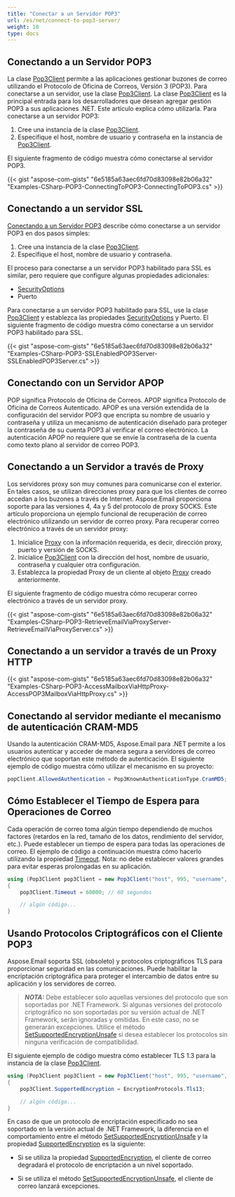```yaml
---
title: "Conectar a un Servidor POP3"
url: /es/net/connect-to-pop3-server/
weight: 10
type: docs
---
```


## Conectando a un Servidor POP3

La clase [Pop3Client](https://reference.aspose.com/email/net/aspose.email.clients.pop3/pop3client/) permite a las aplicaciones gestionar buzones de correo utilizando el Protocolo de Oficina de Correos, Versión 3 (POP3). Para conectarse a un servidor, use la clase [Pop3Client](https://reference.aspose.com/email/net/aspose.email.clients.pop3/pop3client/). La clase [Pop3Client](https://reference.aspose.com/email/net/aspose.email.clients.pop3/pop3client/) es la principal entrada para los desarrolladores que desean agregar gestión POP3 a sus aplicaciones .NET. Este artículo explica cómo utilizarla. Para conectarse a un servidor POP3:

1. Cree una instancia de la clase [Pop3Client](https://reference.aspose.com/email/net/aspose.email.clients.pop3/pop3client/).
2. Especifique el host, nombre de usuario y contraseña en la instancia de [Pop3Client](https://reference.aspose.com/email/net/aspose.email.clients.pop3/pop3client/).

El siguiente fragmento de código muestra cómo conectarse al servidor POP3.

{{< gist "aspose-com-gists" "6e5185a63aec6fd70d83098e82b06a32" "Examples-CSharp-POP3-ConnectingToPOP3-ConnectingToPOP3.cs" >}}

## **Conectando a un servidor SSL**

[Conectando a un Servidor POP3](#connecting-to-a-pop3-server) describe cómo conectarse a un servidor POP3 en dos pasos simples:

1. Cree una instancia de la clase [Pop3Client](https://reference.aspose.com/email/net/aspose.email.clients.pop3/pop3client/).
1. Especifique el host, nombre de usuario y contraseña.

El proceso para conectarse a un servidor POP3 habilitado para SSL es similar, pero requiere que configure algunas propiedades adicionales:

- [SecurityOptions](https://reference.aspose.com/email/net/aspose.email.clients/securityoptions/)
- Puerto

Para conectarse a un servidor POP3 habilitado para SSL, use la clase [Pop3Client](https://reference.aspose.com/email/net/aspose.email.clients.pop3/pop3client/) y establezca las propiedades [SecurityOptions](https://reference.aspose.com/email/net/aspose.email.clients/securityoptions/) y Puerto. El siguiente fragmento de código muestra cómo conectarse a un servidor POP3 habilitado para SSL.

{{< gist "aspose-com-gists" "6e5185a63aec6fd70d83098e82b06a32" "Examples-CSharp-POP3-SSLEnabledPOP3Server-SSLEnabledPOP3Server.cs" >}}

## **Conectando con un Servidor APOP**

POP significa Protocolo de Oficina de Correos. APOP significa Protocolo de Oficina de Correos Autenticado. APOP es una versión extendida de la configuración del servidor POP3 que encripta su nombre de usuario y contraseña y utiliza un mecanismo de autenticación diseñado para proteger la contraseña de su cuenta POP3 al verificar el correo electrónico. La autenticación APOP no requiere que se envíe la contraseña de la cuenta como texto plano al servidor de correo POP3.

## **Conectando a un Servidor a través de Proxy**

Los servidores proxy son muy comunes para comunicarse con el exterior. En tales casos, se utilizan direcciones proxy para que los clientes de correo accedan a los buzones a través de Internet. Aspose.Email proporciona soporte para las versiones 4, 4a y 5 del protocolo de proxy SOCKS. Este artículo proporciona un ejemplo funcional de recuperación de correo electrónico utilizando un servidor de correo proxy. Para recuperar correo electrónico a través de un servidor proxy:

1. Inicialice [Proxy](https://reference.aspose.com/email/net/aspose.email.clients/proxy/) con la información requerida, es decir, dirección proxy, puerto y versión de SOCKS.
1. Inicialice [Pop3Client](https://reference.aspose.com/email/net/aspose.email.clients.pop3/pop3client/) con la dirección del host, nombre de usuario, contraseña y cualquier otra configuración.
1. Establezca la propiedad Proxy de un cliente al objeto [Proxy](https://reference.aspose.com/email/net/aspose.email.clients/proxy/) creado anteriormente.

El siguiente fragmento de código muestra cómo recuperar correo electrónico a través de un servidor proxy.

{{< gist "aspose-com-gists" "6e5185a63aec6fd70d83098e82b06a32" "Examples-CSharp-POP3-RetrieveEmailViaProxyServer-RetrieveEmailViaProxyServer.cs" >}}

## **Conectando a un servidor a través de un Proxy HTTP**

{{< gist "aspose-com-gists" "6e5185a63aec6fd70d83098e82b06a32" "Examples-CSharp-POP3-AccessMailboxViaHttpProxy-AccessPOP3MailboxViaHttpProxy.cs" >}}

## **Conectando al servidor mediante el mecanismo de autenticación CRAM-MD5**

Usando la autenticación CRAM-MD5, Aspose.Email para .NET permite a los usuarios autenticar y acceder de manera segura a servidores de correo electrónico que soportan este método de autenticación. El siguiente ejemplo de código muestra cómo utilizar el mecanismo en su proyecto:

```cs
popClient.AllowedAuthentication = Pop3KnownAuthenticationType.CramMD5;
```

## **Cómo Establecer el Tiempo de Espera para Operaciones de Correo**

Cada operación de correo toma algún tiempo dependiendo de muchos factores (retardos en la red, tamaño de los datos, rendimiento del servidor, etc.). Puede establecer un tiempo de espera para todas las operaciones de correo. El ejemplo de código a continuación muestra cómo hacerlo utilizando la propiedad [Timeout](https://reference.aspose.com/email/net/aspose.email.clients/emailclient/timeout/). Nota: no debe establecer valores grandes para evitar esperas prolongadas en su aplicación.

```csharp
using (Pop3Client pop3Client = new Pop3Client("host", 995, "username", "password", SecurityOptions.Auto))
{
    pop3Client.Timeout = 60000; // 60 segundos

    // algún código...
}
```

## **Usando Protocolos Criptográficos con el Cliente POP3**

Aspose.Email soporta SSL (obsoleto) y protocolos criptográficos TLS para proporcionar seguridad en las comunicaciones. Puede habilitar la encriptación criptográfica para proteger el intercambio de datos entre su aplicación y los servidores de correo.

> **_NOTA:_** Debe establecer solo aquellas versiones del protocolo que son soportadas por .NET Framework. Si algunas versiones del protocolo criptográfico no son soportadas por su versión actual de .NET Framework, serán ignoradas y omitidas. En este caso, no se generarán excepciones. Utilice el método [SetSupportedEncryptionUnsafe](https://reference.aspose.com/email/net/aspose.email.clients/emailclient/setsupportedencryptionunsafe/#setsupportedencryptionunsafe) si desea establecer los protocolos sin ninguna verificación de compatibilidad.

El siguiente ejemplo de código muestra cómo establecer TLS 1.3 para la instancia de la clase [Pop3Client](https://reference.aspose.com/email/net/aspose.email.clients.pop3/pop3client/).

```csharp
using (Pop3Client pop3Client = new Pop3Client("host", 995, "username", "password", SecurityOptions.Auto))
{
    pop3Client.SupportedEncryption = EncryptionProtocols.Tls13;

    // algún código...
}
```

En caso de que un protocolo de encriptación especificado no sea soportado en la versión actual de .NET Framework, la diferencia en el comportamiento entre el método [SetSupportedEncryptionUnsafe](https://reference.aspose.com/email/net/aspose.email.clients/emailclient/setsupportedencryptionunsafe/#setsupportedencryptionunsafe) y la propiedad [SupportedEncryption](https://reference.aspose.com/email/net/aspose.email.clients/emailclient/supportedencryption/) es la siguiente:

- Si se utiliza la propiedad [SupportedEncryption](https://reference.aspose.com/email/net/aspose.email.clients/emailclient/supportedencryption/), el cliente de correo degradará el protocolo de encriptación a un nivel soportado.
  
- Si se utiliza el método [SetSupportedEncryptionUnsafe](https://reference.aspose.com/email/net/aspose.email.clients/emailclient/setsupportedencryptionunsafe/#setsupportedencryptionunsafe), el cliente de correo lanzará excepciones.
